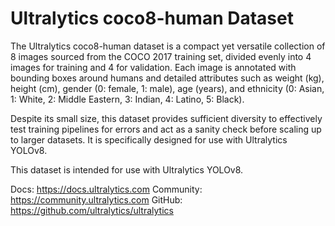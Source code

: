 # Ultralytics coco8-human Dataset

The Ultralytics coco8-human dataset is a compact yet versatile collection of 8 images sourced from the COCO 2017 training set, divided evenly into 4 images for training and 4 for validation. Each image is annotated with bounding boxes around humans and detailed attributes such as weight (kg), height (cm), gender (0: female, 1: male), age (years), and ethnicity (0: Asian, 1: White, 2: Middle Eastern, 3: Indian, 4: Latino, 5: Black).

Despite its small size, this dataset provides sufficient diversity to effectively test training pipelines for errors and act as a sanity check before scaling up to larger datasets. It is specifically designed for use with Ultralytics YOLOv8.

This dataset is intended for use with Ultralytics YOLOv8.

Docs: https://docs.ultralytics.com Community: https://community.ultralytics.com GitHub: https://github.com/ultralytics/ultralytics
